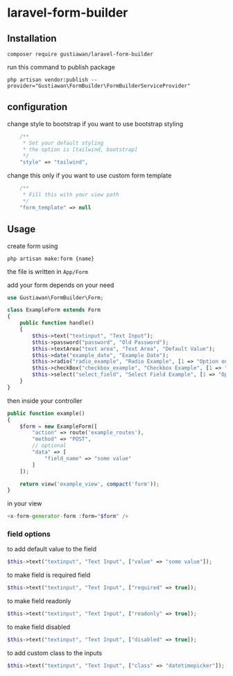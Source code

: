# laravel-form-builder


## Installation

`composer require gustiawan/laravel-form-builder`

run this command to publish package

`php artisan vendor:publish --provider="Gustiawan\FormBuilder\FormBuilderServiceProvider"`

## configuration
change style to bootstrap if you want to use bootstrap styling
```php
    /**
     * Set your default styling 
     * the option is [tailwind, bootstrap]
     */
    "style" => "tailwind",
```

change this only if you want to use custom form template
```php
    /**
     * Fill this with your view path
     */
    "form_template" => null
```

## Usage
create form using

```php artisan make:form {name}```

the file is written in `App/Form`

add your form depends on your need
```php
use Gustiawan\FormBuilder\Form;

class ExampleForm extends Form
{
    public function handle() 
    {
        $this->text("textinput", "Text Input");
        $this->password("password", "Old Password");
        $this->textArea("text area", "Text Area", "Default Value");
        $this->date("example_date", "Example Date");
        $this->radio("radio_example", "Radio Example", [1 => "Option one", 2 => "Option two"], ["value" => 1]); // default value
        $this->checkBox("checkbox_example", "Checkbox Example", [1 => "Option one", 2 => "Option two"], ["value" => [1, 2]]); // default value must be array
        $this->select("select_field", "Select Field Example", [1 => "Option one", 2 => "Option two"], ["value" => 1]); // default value
    }
}
```

then inside your controller
```php
public function example() 
{
    $form = new ExampleForm([
        "action" => route('example_routes'),
        "method" => "POST",
        // optional
        "data" => [
            "field_name" => "some value"
        ]
    ]);

    return view('example_view', compact('form'));
}
```

in your view
```php
<x-form-generator-form :form="$form" />
```

### field options
to add default value to the field
```php
$this->text("textinput", "Text Input", ["value" => "some value"]);
```

to make field is required field
```php
$this->text("textinput", "Text Input", ["required" => true]);
```

to make field readonly
```php
$this->text("textinput", "Text Input", ["readonly" => true]);
```

to make field disabled
```php
$this->text("textinput", "Text Input", ["disabled" => true]);
```

to add custom class to the inputs
```php
$this->text("textinput", "Text Input", ["class" => "datetimepicker"]);
```
